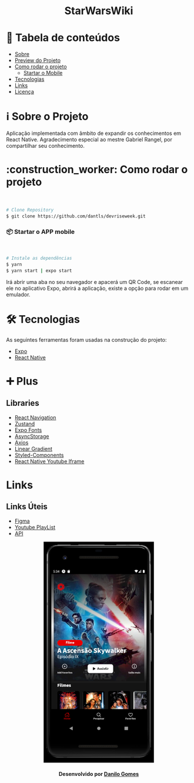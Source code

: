 <h1 align="center" name="title">StarWarsWiki</h1>


# :pushpin: Tabela de conteúdos
<!--ts-->
   * [Sobre](#sobre)
   * [Preview do Projeto](#preview)
   * [Como rodar o projeto](#run)
      * [Startar o Mobile](#api)
   * [Tecnologias](#tecnologias)
   * [Links](#links)
   * [Licença](#license)
<!--te-->


<h1 name="sobre">ℹ Sobre o Projeto</h1>
Aplicação implementada com âmbito de expandir os conhecimentos em React Native.
Agradecimento especial ao mestre Gabriel Rangel, por compartilhar seu conhecimento.

<h1 name="run">:construction_worker: Como rodar o projeto</h1> <br>

```bash
# Clone Repository
$ git clone https://github.com/dantls/devriseweek.git
```

<h3 name='api'>📦 Startar o APP mobile</h3><br>

```bash
# Instale as dependências
$ yarn
$ yarn start | expo start
```

Irá abrir uma aba no seu navegador e apacerá um QR Code, se escanear ele no aplicativo Expo, abrirá a aplicação, existe a opção para rodar em um emulador.

<h1 name="tecnologias">🛠 Tecnologias</h1>

As seguintes ferramentas foram usadas na construção do projeto:

- [Expo](https://expo.io/)
- [React Native](https://reactnative.dev/)

<h1 name="tecnologias">➕ Plus</h1>

## Libraries

- [React Navigation](https://reactnavigation.org/)
- [Zustand](https://github.com/pmndrs/zustand)
- [Expo Fonts](https://docs.expo.io/guides/using-custom-fonts)
- [AsyncStorage](https://docs.expo.io/versions/latest/sdk/async-storage)
- [Axios](https://github.com/axios/axios)
- [Linear Gradient](https://docs.expo.io/versions/latest/sdk/linear-gradient)
- [Styled-Components](https://styled-components.com/)
- [React Native Youtube Iframe](https://github.com/LonelyCpp/react-native-youtube-iframe)

<h1 name="links">Links</h1>

## Links Úteis

- [Figma](https://www.figma.com/file/FcJqDIFJpy43Zik4QhoJ39/DevRiseWeek-StarWars?node-id=2%3A2)
- [Youtube PlayList](https://www.youtube.com/playlist?list=PL4zG19BCs4pdPJzElbUxCykHTClU-B0Ts)
- [API](https://sevencoders-starwars-wiki.herokuapp.com)

<p name="tecnologias" align="center">
  <img src="https://github.com/dantls/devriseweek/blob/main/assets/app.png" height=600 width=300 alt="previous" />
</p>


<h4 name="license" align="center">
    Desenvolvido por <a href="https://www.linkedin.com/in/danilo-gomes-394459103/" target="_blank">Danilo Gomes</a>
</h4>
